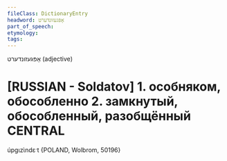 ```yaml
---
fileClass: DictionaryEntry
headword: אָפּגעזונדערט
part_of_speech: 
etymology: 
tags: 
---
```

אָפּגעזונדערט
(adjective)

[RUSSIAN - Soldatov] 1. особняком, обособленно 2. замкнутый, обособленный, разобщённый	
CENTRAL
========

úpgɩzɩ̀ndɛˑt {POLAND, Wolbrom, 50196}